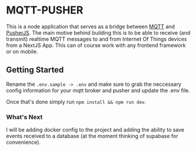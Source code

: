 # MQTT-PUSHER

This is a node application that serves as a bridge between [MQTT](https://mqtt.org/) and [PusherJS](https://pusher.com/). The main motive behind building this is to be able to receive (and transmit) realtime MQTT messages to and from Internet Of Things devices from a NextJS App. This can of course work with any frontend framework or on mobile.

## Getting Started

Rename the `.env.sample -> .env` and make sure to grab the neccessary config information for your mqtt broker and pusher and update the .env file.

Once that's done simply run `npm install && npm run dev`.

### What's Next

I will be adding docker config to the project and adding the ability to save events received to a database (at the moment thinking of supabase for convenience).
